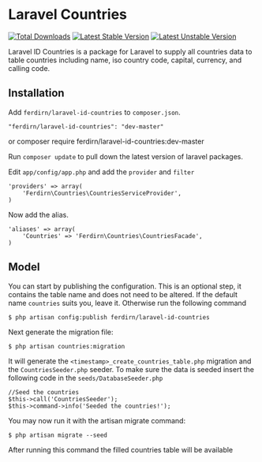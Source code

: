 # Laravel Countries

[![Total Downloads](https://poser.pugx.org/ferdirn/laravel-id-countries/downloads.svg)](https://packagist.org/packages/ferdirn/laravel-id-countries)
[![Latest Stable Version](https://poser.pugx.org/ferdirn/laravel-id-countries/v/stable.svg)](https://packagist.org/packages/ferdirn/laravel-id-countries)
[![Latest Unstable Version](https://poser.pugx.org/ferdirn/laravel-id-countries/v/unstable.svg)](https://packagist.org/packages/ferdirn/laravel-id-countries)

Laravel ID Countries is a package for Laravel to supply all countries data to table countries including name, iso country code, capital, currency, and calling code.


## Installation

Add `ferdirn/laravel-id-countries` to `composer.json`.

    "ferdirn/laravel-id-countries": "dev-master"
or
    composer require ferdirn/laravel-id-countries:dev-master

Run `composer update` to pull down the latest version of laravel packages.

Edit `app/config/app.php` and add the `provider` and `filter`

    'providers' => array(
        'Ferdirn\Countries\CountriesServiceProvider',
    )

Now add the alias.

    'aliases' => array(
        'Countries' => 'Ferdirn\Countries\CountriesFacade',
    )


## Model

You can start by publishing the configuration. This is an optional step, it contains the table name and does not need to be altered. If the default name `countries` suits you, leave it. Otherwise run the following command

    $ php artisan config:publish ferdirn/laravel-id-countries

Next generate the migration file:

    $ php artisan countries:migration

It will generate the `<timestamp>_create_countries_table.php` migration and the `CountriesSeeder.php` seeder. To make sure the data is seeded insert the following code in the `seeds/DatabaseSeeder.php`

    //Seed the countries
    $this->call('CountriesSeeder');
    $this->command->info('Seeded the countries!');

You may now run it with the artisan migrate command:

    $ php artisan migrate --seed

After running this command the filled countries table will be available